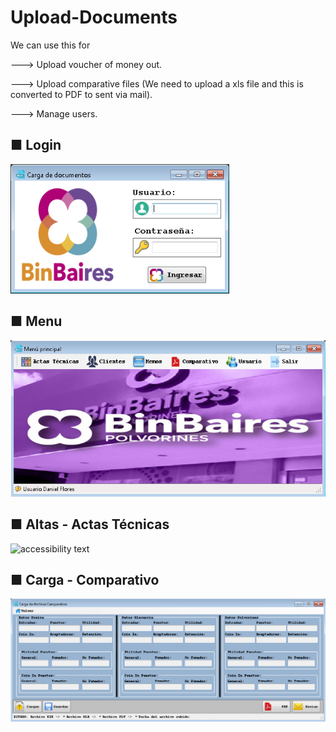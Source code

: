 # Upload-Documents

<div>
<p>We can use this for</p>
        <p>---> Upload voucher of money out.</p>        
        <p>---> Upload comparative files (We need to upload a xls file and this is converted to PDF to sent via mail).</p>
        <p>---> Manage users.</p> 
</div>

<p align="center">
  <h2> ■ Login</h2>   
  <img src="https://raw.githubusercontent.com/Daniel-Alberto-Flores/Upload-Documents/main/Login.png" width="350" alt="accessibility text">
</p>

<p align="center">
  <h2> ■ Menu</h2>   
  <img src="https://raw.githubusercontent.com/Daniel-Alberto-Flores/Upload-Documents/main/Menus.png" width="550" alt="accessibility text">
</p>

<p align="center">
  <h2> ■ Altas - Actas Técnicas</h2>   
  <img src="https://raw.githubusercontent.com/Daniel-Alberto-Flores/Upload-Documents/main/Altas%20-%20Actas%20T%C3%A9cnicas.png" width="350" alt="accessibility text">
</p>

<p align="center">
  <h2> ■ Carga - Comparativo</h2>   
  <img src="https://raw.githubusercontent.com/Daniel-Alberto-Flores/Upload-Documents/main/Carga%20-%20Comparativo.png" width="550" alt="accessibility text">
</p>

